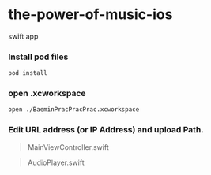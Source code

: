 # the-power-of-music-ios
swift app


### Install pod files

```bash
pod install
```

### open .xcworkspace

```bash
open ./BaeminPracPracPrac.xcworkspace
```

### Edit URL address (or IP Address) and upload Path.
> MainViewController.swift


> AudioPlayer.swift

